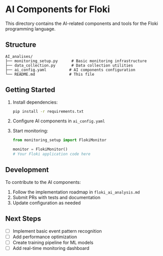 # AI Components for Floki

This directory contains the AI-related components and tools for the Floki programming language.

## Structure

```
AI_analises/
├── monitoring_setup.py      # Basic monitoring infrastructure
├── data_collection.py       # Data collection utilities
├── ai_config.yaml          # AI components configuration
└── README.md               # This file
```

## Getting Started

1. Install dependencies:
   ```bash
   pip install -r requirements.txt
   ```

2. Configure AI components in `ai_config.yaml`

3. Start monitoring:
   ```python
   from monitoring_setup import FlokiMonitor
   
   monitor = FlokiMonitor()
   # Your Floki application code here
   ```

## Development

To contribute to the AI components:

1. Follow the implementation roadmap in `floki_ai_analysis.md`
2. Submit PRs with tests and documentation
3. Update configuration as needed

## Next Steps

- [ ] Implement basic event pattern recognition
- [ ] Add performance optimization
- [ ] Create training pipeline for ML models
- [ ] Add real-time monitoring dashboard